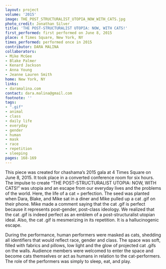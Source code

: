 ```yaml
---
layout: project
volume: '2015'
image: THE_POST_STRUCTURALIST_UTOPIA_NOW_WITH_CATS.jpg
photo_credit: Jonathan Silver
title: 'THE POST-STRUCTURALIST UTOPIA: NOW, WITH CATS!'
first_performed: first performed on June 8, 2015
place: 4 Times Square, New York, NY
times_performed: performed once in 2015
contributor: DARA MALINA
collaborators:
- Mike McGee
- Blake Palmer
- Kenard Jackson
- Anna Young
- Jeanne Lauren Smith
home: New York, NY
links:
- daramalina.com
contact: dara.malina@gmail.com
footnote: ''
tags:
- ".gif"
- animal
- class
- daily life
- everyday
- gender
- human
- mask
- race
- repetition
- sleeping
pages: 168-169
---
```


This piece was created for chashama’s 2015 gala at 4 Times Square on June 8, 2015. It took place in a converted conference room for six hours. The impulse to create “THE POST-STRUCTURALIST UTOPIA: NOW, WITH CATS!” was utopia and an escape from our everyday lives and the problems of the world. Here, the life of a cat = perfection. The seed was planted when Dara, Blake, and Mike sat in a diner and Mike pulled up a cat .gif on their phone. Mike made a comment saying that the cat .gif is perfect because it represents post-gender, post-class ideology. We realized that the cat .gif is indeed perfect as an emblem of a post-structuralist utopian ideal. Also, the cat .gif is mesmerizing in its repetition. It is a hallucinogenic escape.

During the performance, human performers were masked as cats, shedding all identifiers that would reflect race, gender and class. The space was soft, filled with fabrics and pillows, low light and the glow of projected cat .gifs on the walls. Audience members were welcomed to enter the space and become cats themselves or act as humans in relation to the cat-performers. The role of the performers was simply to sleep, eat, and play.
